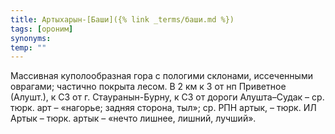 ```yaml
---
title: Артыхарын-[Баши]({% link _terms/баши.md %})
tags: [ороним]
synonyms:
temp: ""
---
```


Массивная куполообразная гора с пологими склонами, иссеченными оврагами;
частично покрыта лесом. В 2 км к З от нп Приветное (Алушт.), к СЗ от г.
Стауранын-Бурну, к СЗ от дороги Алушта–Судак – ср. тюрк. арт – «нагорье; задняя
сторона, тыл»; ср. РПН артык, – тюрк. ИЛ Артык – тюрк. артык – «нечто лишнее,
лишний, лучший».
